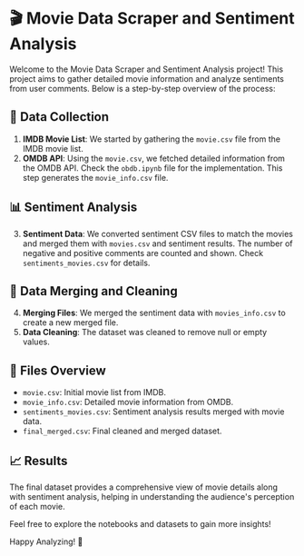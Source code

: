 # 🎬 Movie Data Scraper and Sentiment Analysis

Welcome to the Movie Data Scraper and Sentiment Analysis project! This project aims to gather detailed movie information and analyze sentiments from user comments. Below is a step-by-step overview of the process:

## 📂 Data Collection

1. **IMDB Movie List**: We started by gathering the `movie.csv` file from the IMDB movie list.
2. **OMDB API**: Using the `movie.csv`, we fetched detailed information from the OMDB API. Check the `obdb.ipynb` file for the implementation. This step generates the `movie_info.csv` file.

## 📊 Sentiment Analysis

3. **Sentiment Data**: We converted sentiment CSV files to match the movies and merged them with `movies.csv` and sentiment results. The number of negative and positive comments are counted and shown. Check `sentiments_movies.csv` for details.

## 🔄 Data Merging and Cleaning

4. **Merging Files**: We merged the sentiment data with `movies_info.csv` to create a new merged file.
5. **Data Cleaning**: The dataset was cleaned to remove null or empty values.

## 📁 Files Overview

- `movie.csv`: Initial movie list from IMDB.
- `movie_info.csv`: Detailed movie information from OMDB.
- `sentiments_movies.csv`: Sentiment analysis results merged with movie data.
- `final_merged.csv`: Final cleaned and merged dataset.

## 📈 Results

The final dataset provides a comprehensive view of movie details along with sentiment analysis, helping in understanding the audience's perception of each movie.

Feel free to explore the notebooks and datasets to gain more insights!

Happy Analyzing! 🎉
